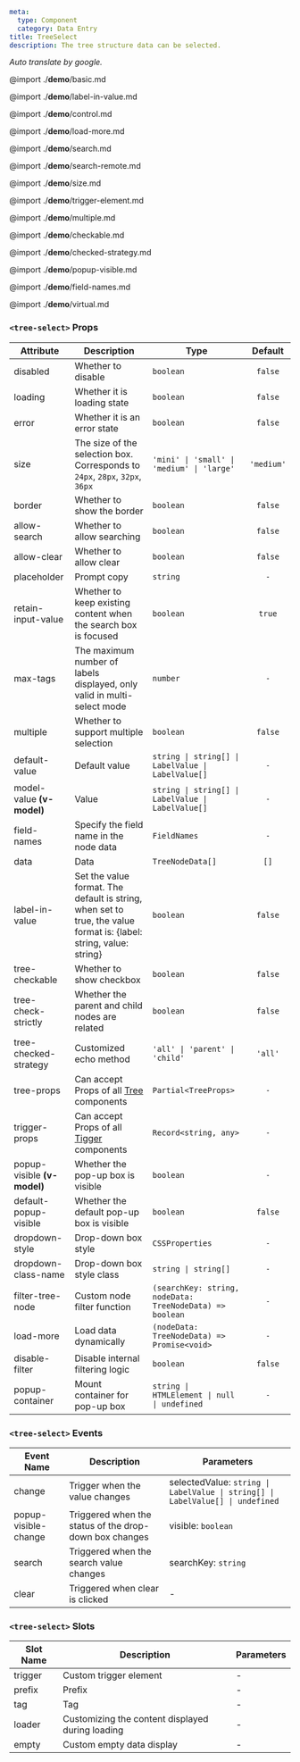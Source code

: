 ```yaml
meta:
  type: Component
  category: Data Entry
title: TreeSelect
description: The tree structure data can be selected.
```

*Auto translate by google.*

@import ./__demo__/basic.md

@import ./__demo__/label-in-value.md

@import ./__demo__/control.md

@import ./__demo__/load-more.md

@import ./__demo__/search.md

@import ./__demo__/search-remote.md

@import ./__demo__/size.md

@import ./__demo__/trigger-element.md

@import ./__demo__/multiple.md

@import ./__demo__/checkable.md

@import ./__demo__/checked-strategy.md

@import ./__demo__/popup-visible.md

@import ./__demo__/field-names.md

@import ./__demo__/virtual.md


### `<tree-select>` Props

|Attribute|Description|Type|Default|
|---|---|---|:---:|
|disabled|Whether to disable|`boolean`|`false`|
|loading|Whether it is loading state|`boolean`|`false`|
|error|Whether it is an error state|`boolean`|`false`|
|size|The size of the selection box. Corresponds to `24px`, `28px`, `32px`, `36px`|`'mini' \| 'small' \| 'medium' \| 'large'`|`'medium'`|
|border|Whether to show the border|`boolean`|`false`|
|allow-search|Whether to allow searching|`boolean`|`false`|
|allow-clear|Whether to allow clear|`boolean`|`false`|
|placeholder|Prompt copy|`string`|`-`|
|retain-input-value|Whether to keep existing content when the search box is focused|`boolean`|`true`|
|max-tags|The maximum number of labels displayed, only valid in multi-select mode|`number`|`-`|
|multiple|Whether to support multiple selection|`boolean`|`false`|
|default-value|Default value|`string \| string[] \| LabelValue \| LabelValue[]`|`-`|
|model-value **(v-model)**|Value|`string \| string[] \| LabelValue \| LabelValue[]`|`-`|
|field-names|Specify the field name in the node data|`FieldNames`|`-`|
|data|Data|`TreeNodeData[]`|`[]`|
|label-in-value|Set the value format. The default is string, when set to true, the value format is: {label: string, value: string}|`boolean`|`false`|
|tree-checkable|Whether to show checkbox|`boolean`|`false`|
|tree-check-strictly|Whether the parent and child nodes are related|`boolean`|`false`|
|tree-checked-strategy|Customized echo method|`'all' \| 'parent' \| 'child'`|`'all'`|
|tree-props|Can accept Props of all [Tree](/vue/component/tree) components|`Partial<TreeProps>`|`-`|
|trigger-props|Can accept Props of all [Tigger](/vue/component/trigger) components|`Record<string, any>`|`-`|
|popup-visible **(v-model)**|Whether the pop-up box is visible|`boolean`|`-`|
|default-popup-visible|Whether the default pop-up box is visible|`boolean`|`false`|
|dropdown-style|Drop-down box style|`CSSProperties`|`-`|
|dropdown-class-name|Drop-down box style class|`string \| string[]`|`-`|
|filter-tree-node|Custom node filter function|`(searchKey: string, nodeData: TreeNodeData) => boolean`|`-`|
|load-more|Load data dynamically|`(nodeData: TreeNodeData) => Promise<void>`|`-`|
|disable-filter|Disable internal filtering logic|`boolean`|`false`|
|popup-container|Mount container for pop-up box|`string \| HTMLElement \| null \| undefined`|`-`|
### `<tree-select>` Events

|Event Name|Description|Parameters|
|---|---|---|
|change|Trigger when the value changes|selectedValue: `string \| LabelValue \| string[] \| LabelValue[] \| undefined`|
|popup-visible-change|Triggered when the status of the drop-down box changes|visible: `boolean`|
|search|Triggered when the search value changes|searchKey: `string`|
|clear|Triggered when clear is clicked|-|
### `<tree-select>` Slots

|Slot Name|Description|Parameters|
|---|---|---|
|trigger|Custom trigger element|-|
|prefix|Prefix|-|
|tag|Tag|-|
|loader|Customizing the content displayed during loading|-|
|empty|Custom empty data display|-|


